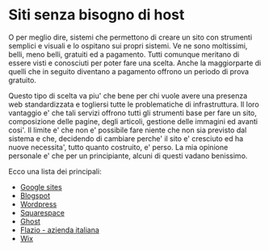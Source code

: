 # Siti senza bisogno di host

O per meglio dire, sistemi che permettono di creare un sito con strumenti semplici e visuali e lo ospitano sui propri sistemi. Ve ne sono moltissimi, belli, meno belli, gratuiti ed a pagamento. Tutti comunque meritano di essere visti e conosciuti per poter fare una scelta. Anche la maggiorparte di quelli che in seguito diventano a pagamento offrono un periodo di prova gratuito.

Questo tipo di scelta va piu' che bene per chi vuole avere una presenza web standardizzata e togliersi tutte le problematiche di infrastruttura. Il loro vantaggio e' che tali servizi offrono tutti gli strumenti base per fare un sito, composizione delle pagine, degli articoli, gestione delle immagini ed avanti cosi'. Il limite e' che non e' possibile fare niente che non sia previsto dal sistema e che, decidendo di cambiare perche' il sito e' cresciuto ed ha nuove necessita', tutto quanto costruito, e' perso.
La mia opinione personale e' che per un principiante, alcuni di questi vadano benissimo.

Ecco una lista dei principali:

* [Google sites](https://support.google.com/a/topic/14075?en&ref_topic=9197)
* [Blogspot](https://www.blogger.com/about/?r=2)
* [Wordpress](https://it.wordpress.com/create/)
* [Squarespace](https://www.squarespace.com/)
* [Ghost](https://ghost.org/)
* [Flazio - azienda italiana](https://www.flazio.com/)
* [Wix](http://it.wix.com/)
